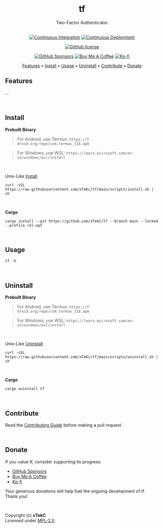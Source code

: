 <div align="center">

# tf
Two-Factor Authenticator

<!-- <a href="https://crates.io/crates/tf/"><img src="https://img.shields.io/crates/v/tf?style=flat&amp;labelColor=032a1a&amp;color=065535&amp;logo=Rust&amp;logoColor=white" alt="Crate Release"></a> -->
<br>
<a href="https://github.com/xTekC/tf/actions?query=workflow%3A%22Continuous+Integration%22"><img src="https://img.shields.io/github/actions/workflow/status/xTekC/tf/ci.yml?branch=main&amp;style=flat&amp;labelColor=032a1a&amp;color=065535&amp;logo=GitHub%20Actions&amp;logoColor=white&amp;label=Build" alt="Continuous Integration"></a>
<a href="https://github.com/xTekC/tf/actions?query=workflow%3A%22Continuous+Deployment%22"><img src="https://img.shields.io/github/actions/workflow/status/xTekC/tf/cd.yml?style=flat&amp;labelColor=032a1a&amp;color=065535&amp;logo=GitHub%20Actions&amp;logoColor=white&amp;label=Release" alt="Continuous Deployment"></a>
<!-- <a href="https://docs.rs/tf/"><img src="https://img.shields.io/docsrs/tf?style=flat&amp;labelColor=032a1a&amp;color=065535&amp;logo=Rust&amp;logoColor=white" alt="Documentation"></a> -->

[![GitHub license](https://img.shields.io/github/license/xTekC/tf.svg?style=flat&labelColor=032a1a&color=065535&logo=GitHub&logoColor=black&label=License)](https://github.com/xTekC/tf/blob/main/LICENSE)

[![GitHub Sponsors](https://img.shields.io/badge/Sponsor-GitHub-purple?style=flat&labelColor=grey&color=8a63d2&logo=github&logoColor=white)](https://github.com/sponsors/xTekC)
[![Buy Me A Coffee](https://img.shields.io/badge/Buy%20Me%20A-Coffee-orange?style=flat&labelColor=grey&color=ff813f&logo=buy-me-a-coffee&logoColor=black)](https://www.buymeacoffee.com/xTekC)
[![Ko-fi](https://img.shields.io/badge/Support-Ko--fi-red?style=flat&labelColor=grey&color=f16061&logo=ko-fi&logoColor=white)](https://ko-fi.com/xTekC)

<a href="#features">Features</a> •
<a href="#install">Install</a> •
<a href="#usage">Usage</a> •
<a href="#uninstall">Uninstall</a> •
<a href="#contribute">Contribute</a> •
<a href="#donate">Donate</a>

</div>

## Features
...

<br>

## Install

**Prebuilt Binary**

>For Android, use Termux: `https://f-droid.org/repo/com.termux_118.apk`

>For Windows, use WSL: `https://learn.microsoft.com/en-us/windows/wsl/install`

<br>

Unix-Like [Install](https://github.com/xTeKc/tf/blob/main/scripts/install.sh)<br>

```
curl -sSL https://raw.githubusercontent.com/xTeKc/tf/main/scripts/install.sh | sh
```

<br>

**Cargo**

```
cargo install --git https://github.com/xTekC/tf --branch main --locked --profile rel-opt
```

<br>

## Usage

```
tf -h
```

<br>

## Uninstall

**Prebuilt Binary**

>For Android, use Termux: `https://f-droid.org/repo/com.termux_118.apk`

>For Windows, use WSL: `https://learn.microsoft.com/en-us/windows/wsl/install`

<br>

Unix-Like [Uninstall](https://github.com/xTeKc/tf/blob/main/scripts/uninstall.sh)

```
curl -sSL https://raw.githubusercontent.com/xTeKc/tf/main/scripts/uninstall.sh | sh
```

<br>

**Cargo**

```
cargo uninstall tf
```

<br>

## Contribute
Read the [Contributing Guide](CONTRIBUTING.md) before making a pull request.

<br>

## Donate
If you value tf, consider supporting its progress:

- [GitHub Sponsors](https://github.com/sponsors/xTekC)
- [Buy Me A Coffee](https://www.buymeacoffee.com/xTekC)
- [Ko-fi](https://ko-fi.com/xTekC)

Your generous donations will help fuel the ongoing development of tf. <br>
Thank you!

<br>

Copyright (c) **xTekC** <br>
Licensed under [MPL-2.0](LICENSE)
